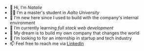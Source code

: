 - 👋 Hi, I’m *Natalie*
- 👩‍🎓 I’m a master's student in *Aalto University* 
- 🔰 I'm new here since I used to build with the company's internal environment
- 🌱 I’m currently learning *full stack web development*
- 🚀 My dream is to build my own company that changes the world
- 💞️ I’m looking to for an internship in startup and tech industry
- 📫 Feel free to reach me via [LinkedIn](https://www.linkedin.com/in/nutthanuntha/)

<!---
thanatly/thanatly is a ✨ special ✨ repository because its `README.md` (this file) appears on your GitHub profile.
You can click the Preview link to take a look at your changes.
--->
